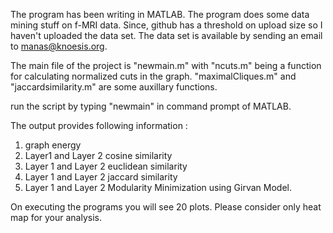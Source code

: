 The program has been writing in MATLAB. The program does some data mining stuff on f-MRI data.
Since, github has a threshold on upload size so I haven't uploaded the data set.
The data set is available by sending an email to manas@knoesis.org.

The main file of the project is "newmain.m" with "ncuts.m" being a function for calculating normalized cuts in the graph.
"maximalCliques.m" and "jaccardsimilarity.m" are some auxillary functions. 

run the script by typing "newmain" in command prompt of MATLAB.

The output provides following information :
1. graph energy
2. Layer1 and Layer 2 cosine similarity
3. Layer 1 and Layer 2 euclidean similarity
4. Layer 1 and Layer 2 jaccard similarity
5. Layer 1 and Layer 2 Modularity Minimization using Girvan Model.

On executing the programs you will see 20 plots. Please consider only heat map for your analysis.

